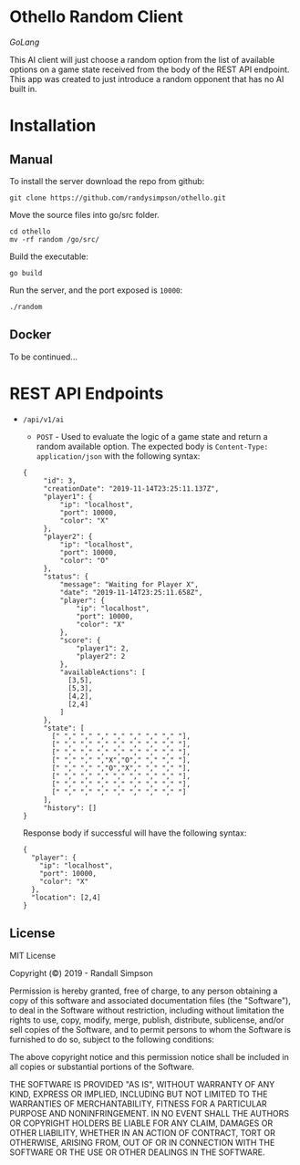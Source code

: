 # Othello Random Client

*GoLang*

This AI client will just choose a random option from the list of available options on a game state received from the body of the REST API endpoint.  This app was created to just introduce a random opponent that has no AI built in.

# Installation

## Manual

To install the server download the repo from github:

```
git clone https://github.com/randysimpson/othello.git
```

Move the source files into go/src folder.

```
cd othello
mv -rf random /go/src/
```

Build the executable:

```
go build
```

Run the server, and the port exposed is `10000`:

```
./random
```

## Docker

To be continued...

# REST API Endpoints

* `/api/v1/ai`

   * `POST` - Used to evaluate the logic of a game state and return a random available option.  The expected body is `Content-Type: application/json` with the following syntax:
   
   ```
   {
        "id": 3,
        "creationDate": "2019-11-14T23:25:11.137Z",
        "player1": {
            "ip": "localhost",
            "port": 10000,
            "color": "X"
        },
        "player2": {
            "ip": "localhost",
            "port": 10000,
            "color": "O"
        },
        "status": {
            "message": "Waiting for Player X",
            "date": "2019-11-14T23:25:11.658Z",
            "player": {
                "ip": "localhost",
                "port": 10000,
                "color": "X"
            },
            "score": {
                "player1": 2,
                "player2": 2
            },
            "availableActions": [
              [3,5],
              [5,3],
              [4,2],
              [2,4]
            ]
        },
        "state": [
          [" "," "," "," "," "," "," "," "],
          [" "," "," "," "," "," "," "," "],
          [" "," "," "," "," "," "," "," "],
          [" "," "," ","X","O"," "," "," "],
          [" "," "," ","O","X"," "," "," "],
          [" "," "," "," "," "," "," "," "],
          [" "," "," "," "," "," "," "," "],
          [" "," "," "," "," "," "," "," "]
        ],
        "history": []
  }
   ```
   
   Response body if successful will have the following syntax:
   
   ```
   {
     "player": {
       "ip": "localhost",
       "port": 10000,
       "color": "X"
     },
     "location": [2,4]
   }
   ```

## License

MIT License

Copyright (©) 2019 - Randall Simpson

Permission is hereby granted, free of charge, to any person obtaining a copy
of this software and associated documentation files (the "Software"), to deal
in the Software without restriction, including without limitation the rights
to use, copy, modify, merge, publish, distribute, sublicense, and/or sell
copies of the Software, and to permit persons to whom the Software is
furnished to do so, subject to the following conditions:

The above copyright notice and this permission notice shall be included in all
copies or substantial portions of the Software.

THE SOFTWARE IS PROVIDED "AS IS", WITHOUT WARRANTY OF ANY KIND, EXPRESS OR
IMPLIED, INCLUDING BUT NOT LIMITED TO THE WARRANTIES OF MERCHANTABILITY,
FITNESS FOR A PARTICULAR PURPOSE AND NONINFRINGEMENT. IN NO EVENT SHALL THE
AUTHORS OR COPYRIGHT HOLDERS BE LIABLE FOR ANY CLAIM, DAMAGES OR OTHER
LIABILITY, WHETHER IN AN ACTION OF CONTRACT, TORT OR OTHERWISE, ARISING FROM,
OUT OF OR IN CONNECTION WITH THE SOFTWARE OR THE USE OR OTHER DEALINGS IN THE
SOFTWARE.